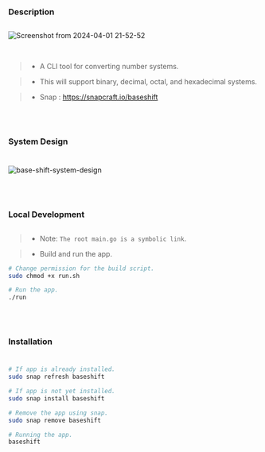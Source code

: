 ### Description
##

![Screenshot from 2024-04-01 21-52-52](https://github.com/kentlouisetonino/baseshift/assets/69438999/d03f0b99-d39d-426b-a10a-00d8a9dad649)



<br />

> - A CLI tool for converting number systems.

> - This will support binary, decimal, octal, and hexadecimal systems.

> - Snap : https://snapcraft.io/baseshift

<br />
<br />



### System Design
#

![base-shift-system-design](https://github.com/kentlouisetonino/baseshift/assets/69438999/13c7d142-0186-417d-94fa-192f96fdac0d)

<br />
<br />



### Local Development
##
> - Note: `The root main.go is a symbolic link`.

> - Build and run the app.

```bash
# Change permission for the build script.
sudo chmod +x run.sh

# Run the app.
./run
```

<br />
<br />



### Installation
#

```bash
# If app is already installed.
sudo snap refresh baseshift

# If app is not yet installed.
sudo snap install baseshift

# Remove the app using snap.
sudo snap remove baseshift

# Running the app.
baseshift
```
